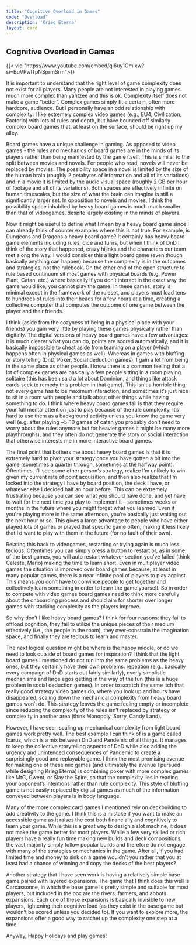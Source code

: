 ```yaml
---
title: "Cognitive Overload in Games"
code: "Overload"
description: 'Krieg Eterna'
layout: card
---
```


<section class="gradient even-gradient">
<div class="main-section">
<div class="sub-section">
<div class="title-wrapper">
    <h2>Cognitive Overload in Games</h2>
</div>
    {{< vid  "https://www.youtube.com/embed/qI6uy1OmIxw?si=BuVPwlTpNSprmSrm">}}
    <p class="rule-paragraph">
        It is important to understand that the right level of game complexity does not exist for all players. Many people are not interested in playing games much more complex than yahtzee and this is ok. Complexity itself does not make a game  “better”. Complex games simply fit a certain, often more hardcore, audience. But I personally have an odd relationship with complexity: I like extremely complex video games (e.g., EU4, Civilization, Factorio) with lots of rules and depth, but have bounced off similarly complex board games that, at least on the surface, should be right up my alley.
    </p>
    <p class="rule-paragraph">
        Board games have a unique challenge in gaming. As opposed to video games - the rules and mechanics of board games are in the minds of its players rather than being manifested by the game itself. This is similar to the split between movies and novels. For people who read, novels will never be replaced by movies. The possibility space in a novel is limited by the size of the human brain (roughly 2 petabytes of information and all of its variations) and in a movie it is limited by the audio visual space (roughly 2 GB per hour of footage and all of its variations). Both spaces are effectively infinite on human timescales, but the size of what the brain can imagine is still a significantly larger set. In opposition to novels and movies, I think the possibility space inhabited by heavy board games is much much smaller than that of videogames, despite largely existing in the minds of players. 
    </p>
    <p class="rule-paragraph">
        Now it might be useful to define what I mean by a heavy board game since I can already think of counter examples where this is not true. For example, is Dungeons and Dragons a heavy board game? It certainly has heavy board game elements including rules, dice and turns, but when I think of DnD I think of the story that happened, crazy hijinks and the characters our team met along the way. I would consider this a light board game (even though basically anything can happen) because the complexity is in the outcomes and strategies, not the rulebook. On the other end of the open structure to rule based continuum sit most games with physical boards (e.g. Power Plant, Catan, etc.) where basically if you don’t interact in the exact way the game would like, you cannot play the game. In these games, story is minimal except in the framework of the ruleset, and players must load tens to hundreds of rules into their heads for a few hours at a time, creating a collective computer that computes the outcome of one game between the player and their friends.
    </p>
    <p class="rule-paragraph">
        I think (aside from the cozyness of being in a physical place with your friends) you gain very little by playing these games physically rather than digitally. The digital versions of heavy board games have a few advantages: it is much clearer what you can do, points are scored automatically, and  it is basically impossible to cheat aside from teaming on a player (which happens often in physical games as well). Whereas in games with bluffing or story telling (DnD, Poker, Social deduction games), I gain a lot from being in the same place as other people. I know there is a common feeling that a lot of complex games are basically a few people sitting in a room playing solitaire (this has been said a lot about Dominion, and things like attack cards seek to remedy this problem in that game). This isn’t a horrible thing; not every game has to be maximum interaction, and sometimes it’s just nice to sit in a room with people and talk about other things while having something to do. I think where heavy board games fail is that they require your full mental attention just to play because of the rule complexity. It’s hard to use them as a background activity unless you know the game very well (e.g. after playing ~5-10 games of catan you probably don’t need to worry about the rules anymore but for heavier games it might be many more playthroughs), and they often do not generate the story or social interaction that otherwise interests me in more interactive board games.
    </p>
    <p class="rule-paragraph">
        The final point that bothers me about heavy board games is that it is extremely hard to pivot your strategy once you have gotten a bit into the game (sometimes a quarter through, sometimes at the halfway point). Oftentimes, I’ll see some other person’s strategy, realize I’m unlikely to win given my current rate of point acquisition, and then also realize that I’m locked into the strategy I have by board position, the deck I have, or whatever else I decided half an hour before. This can be extremely frustrating because you can see what you should have done, and yet have to wait for the next time you play to implement it – sometimes weeks or months in the future where you might forget what you learned. Even if you're playing more in the same   afternoon, you're basically just waiting out the next hour or so. This gives a large advantage to people who have either played lots of games or played that specific game often, making it less likely that I’d want to play with them in the future (for no fault of their own).
    </p>
    <p class="rule-paragraph">
        Relating this back to videogames, restarting or trying again is much less tedious. Oftentimes you can simply press a button to restart or, as in some of the best games, you will auto restart whatever section you’ve failed (think Celeste, Mario) making the time to learn short. Even in multiplayer video games the situation is improved over board games because, at least in many popular games, there is a near infinite pool of players to play against. This means you don’t have to convince people to get together and collectively learn something in order to learn the game yourself.  So in order to compete with video games board games need to think more carefully about the onboarding process and should aim for shorter over longer games with stacking complexity as the players improve.
    </p>
    <p class="rule-paragraph">
        So why don’t I like heavy board games? I think for four reasons: they fail to offload cognition, they fail to utilize the unique pieces of their medium effectively (i.e., the people in the room), they over-constrain the imagination space, and finally they are tedious to learn and master.
    </p>
    <p class="rule-paragraph">
        The next logical question might be where is the happy middle, or do we need to look outside of board games for inspiration? I think that the light board games I mentioned do not run into the same problems as the heavy ones, but they certainly have their own problems: repetition (e.g., basically every campaign of DnD starts out fairly similarly), overly simplistic mechanisms and large egos getting in the way of the fun (this is a huge problem in social deduction games). In order to scratch the same itch that really good strategy video games do, where you look up and hours have disappeared, scaling down the mechanical complexity from heavy board games won’t do. This strategy leaves the game feeling empty or incomplete since reducing the complexity of the rules isn’t replaced by strategy or complexity in another area (think Monopoly, Sorry, Candy Land).
    </p>
    <p class="rule-paragraph">
        However, I have seen scaling up mechanical complexity from light board games work pretty well. The best example I can think of is a game called Icarus, which is a mix between DnD and Pandemic of all things. It manages to keep the collective storytelling aspects of DnD while also adding the urgency and unintended consequences of Pandemic to create a surprisingly good and replayable game. I think the most promising avenue for making one of these mix games (and ultimately the avenue I pursued while designing Krieg Eterna) is combining poker with more complex games like MtG, Gwent, or Slay the Spire, so that the complexity lies in reading your opponent’s intentions rather than rule complexity. This style of bluffing game is not easily replaced by digital games as much of the information conveyed between players is in body language. 
    </p>
    <p class="rule-paragraph">
        Many of the more complex card games I mentioned rely on deckbuilding to add creativity to the game. I think this is a mistake if you want to make an accessible game  as it raises the cost both financially and cognitively to learn your game. While this is a great way to design a slot machine, it does not make the game better for most players. While a few very skilled or rich  players have a really fun time making new builds and deck compositions, the vast majority simply follow popular builds and therefore do not engage with many of the strategies or mechanics in the game. After all, if you had limited time and money to sink on a game wouldn’t you rather that you at least had a chance of winning and copy the decks of the best players? 
    </p>
    <p class="rule-paragraph">
        Another strategy that I have seen work is having a relatively simple base game paired with layered expansions. The game that I think does this well is Carcassonne, in which the base game is pretty simple and suitable for most players, but included in the box are the rivers, farmers, and abbots expansions. Each one of these expansions is basically invisible to new players, lightening their cognitive load (as they exist in the base game but wouldn’t be scored unless you decided to). If you want to explore more, the expansions offer a good way to ratchet up the complexity one step at a time.
    </p>
    <p class="rule-paragraph">
        Anyway, Happy Holidays and play games! 
    </p>
</div>
</div>
</section>